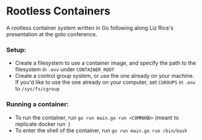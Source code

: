 # Rootless Containers
A rootless container system written in Go following along Liz Rice's presentation at the goto conference.

### Setup: 
* Create a filesystem to use a container image, and specify the path to the filesystem in `.env` under `CONTAINER_ROOT`
* Create a control group system, or use the one already on your machine. If you'd like to use the one already on your computer, set `CGROUPS` in `.env` to `/sys/fs/cgroup`

### Running a container:
* To run the container, run `go run main.go run <COMMAND>` (meant to replicate docker run <IMAGE> <COMMAND>)
* To enter the shell of the container, run `go run main.go run /bin/bash`
